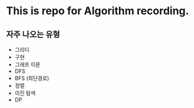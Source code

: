 # This is repo for Algorithm recording.

## 자주 나오는 유형

- 그리디
- 구현
- 그래프 이론
- DFS
- BFS (최단경로)
- 정렬
- 이진 탐색
- DP

